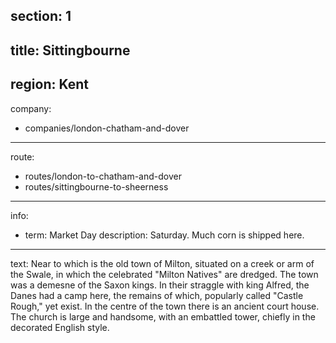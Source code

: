 section: 1
----
title: Sittingbourne
----
region: Kent
----
company:
- companies/london-chatham-and-dover
----
route:
- routes/london-to-chatham-and-dover
- routes/sittingbourne-to-sheerness
----
info:
- term: Market Day
  description: Saturday. Much corn is shipped here.
----
text: Near to which is the old town of Milton, situated on a creek or arm of the Swale, in which the celebrated "Milton Natives" are dredged. The town was a demesne of the Saxon kings. In their straggle with king Alfred, the Danes had a camp here, the remains of which, popularly called "Castle Rough," yet exist. In the centre of the town there is an ancient court house. The church is large and handsome, with an embattled tower, chiefly in the decorated English style.
